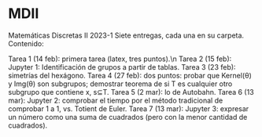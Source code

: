 # MDII
Matemáticas Discretas II 2023-1
Siete entregas, cada una en su carpeta.
Contenido:

Tarea 1 (14 feb): primera tarea (latex, tres puntos).\n
Tarea 2 (15 feb): Jupyter 1: Identificación de grupos a partir de tablas.
Tarea 3 (23 feb): simetrías del hexágono.
Tarea 4 (27 feb): dos puntos: probar que Kernel(θ) y Img(θ) son subgrupos; demostrar teorema de si T es cualquier otro subgrupo que contiene x, s⊆T.
Tarea 5 (2 mar): lo de Autobahn.
Tarea 6 (13 mar): Jupyter 2: comprobar el tiempo por el método tradicional de comprobar 1 a 1, vs. Totient de Euler.
Tarea 7 (13 mar): Jupyter 3: expresar un número como una suma de cuadrados (pero con la menor cantidad de cuadrados).
